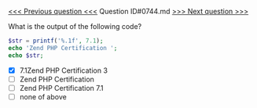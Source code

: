 [<<< Previous question <<<](0743.md)  Question ID#0744.md  [>>> Next question >>>](0745.md) 

What is the output of the following code?
```php
$str = printf('%.1f', 7.1);
echo 'Zend PHP Certification ';
echo $str;
```

- [x] 7.1Zend PHP Certification 3
- [ ] Zend PHP Certification
- [ ] Zend PHP Certification 7.1
- [ ] none of above
